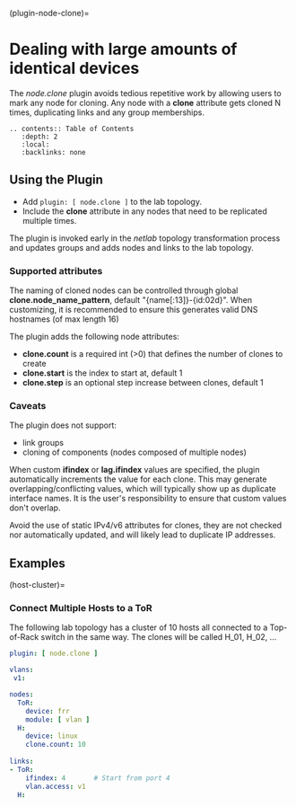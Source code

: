 (plugin-node-clone)=
# Dealing with large amounts of identical devices

The *node.clone* plugin avoids tedious repetitive work by allowing users to mark any node for cloning. Any node with a **clone** attribute gets cloned N times, duplicating links and any group memberships.

```eval_rst
.. contents:: Table of Contents
   :depth: 2
   :local:
   :backlinks: none
```

## Using the Plugin

* Add `plugin: [ node.clone ]` to the lab topology.
* Include the **clone** attribute in any nodes that need to be replicated multiple times.

The plugin is invoked early in the _netlab_ topology transformation process and updates groups and adds nodes and links to the lab topology.

### Supported attributes

The naming of cloned nodes can be controlled through global **clone.node_name_pattern**, default "{name[:13]}-{id:02d}".
When customizing, it is recommended to ensure this generates valid DNS hostnames (of max length 16)

The plugin adds the following node attributes:
* **clone.count** is a required int (>0) that defines the number of clones to create
* **clone.start** is the index to start at, default 1
* **clone.step**  is an optional step increase between clones, default 1

### Caveats

The plugin does not support:
* link groups
* cloning of components (nodes composed of multiple nodes)

When custom **ifindex** or **lag.ifindex** values are specified, the plugin automatically increments the value for each clone. This may generate overlapping/conflicting values, which will typically show up as duplicate interface names. It is the user's responsibility to ensure that custom values don't overlap.

Avoid the use of static IPv4/v6 attributes for clones, they are not checked nor automatically updated, and will likely lead to duplicate IP addresses.

## Examples

(host-cluster)=
### Connect Multiple Hosts to a ToR

The following lab topology has a cluster of 10 hosts all connected to a Top-of-Rack switch in the same way.
The clones will be called H_01, H_02, ...

```yaml
plugin: [ node.clone ]

vlans:
 v1:

nodes:
  ToR:
    device: frr
    module: [ vlan ]
  H:
    device: linux
    clone.count: 10
    
links:
- ToR:
    ifindex: 4       # Start from port 4
    vlan.access: v1
  H:
```
